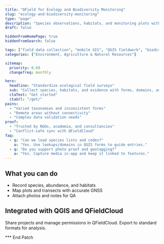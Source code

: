 ```yaml
---
title: "QField for Ecology and Biodiversity Monitoring"
slug: "ecology-and-biodiversity-monitoring"
type: "page"
description: "Species observations, habitats, and monitoring plots with offline mobile GIS and QGIS."
draft: false

hiddenFromHomePage: true
hiddenFromSearch: false

tags: ["field data collection", "mobile GIS", "QGIS fieldwork", "biodiversity", "ecology", "species monitoring"]
categories: ["Environment, Agriculture & Natural Resources"]

sitemap:
  priority: 0.69
  changefreq: monthly

hero:
  headline: "Standardize ecological field surveys"
  sub: "Collect species, habitats, and evidence with forms, domains, and photo capture."
  ctaText: "Get started"
  ctaUrl: "/get/"
pains:
  - "Varied taxonomies and inconsistent forms"
  - "Remote areas without connectivity"
  - "Complex data validation needs"
proof:
  - "Trusted by NGOs, academia, and consultancies"
  - "Conflict-safe sync with QFieldCloud"
faq:
  - q: "Can we load species lists and codes?"
    a: "Yes. Use lookups/domains in QGIS forms to guide entries."
  - q: "Do you support photo proof and geotagging?"
    a: "Yes. Capture media in-app and keep it linked to features."
---
```


## What you can do
- Record species, abundance, and habitats  
- Map plots and transects with accurate GNSS  
- Attach photos and notes for QA

## Integrated with QGIS and QFieldCloud
Share projects and manage permissions in QFieldCloud. Export to standard formats for analysis.

*** End Patch